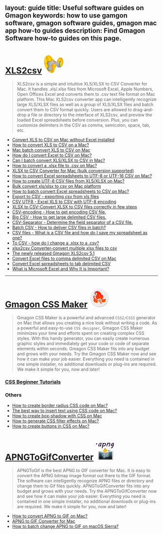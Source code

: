 layout: guide
title: Useful software guides on Gmagon
keywords: how to use gamgon software, gmagon software guides, gmagon mac app how-to guides
description: Find Gmagon Software how-to guides on this page. 
---

# [XLS2csv](../products/store/xls2csv/)  ![](../products/store/xls2csv/images/logo/logo_64x64.png)  
> XLS2csv is a simple and intuitive XLS/XLSX to CSV Converter for Mac. It handles .xls/.xlsx files from Microsoft Excel, Apple Numbers, Open Offices Excel and converts them to .csv text file format on Mac platform. This Mac XLS2csv converter app can intelligently recognize large XLS/XLSX files as well as a group of XLS/XLSX files and batch convert them to CSV format quickly. Users are allowed to drag-and-drop a file or directory to the interface of XLS2csv, and preview the loaded Excel spreadsheets before conversion. Plus, you can customize delimiters in the CSV as comma, semicolon, space, tab, etc.

- [Convert XLS to CSV on Mac without Excel installed ](./convert-xls-on-mac-without-excel.html)
- [How to convert XLS to CSV on a Mac? ](./convert-xls-to-csv-on-mac.html)
- [Mac batch convert XLS to CSV on Mac](./mac-batch-convert-xls-to-csv.html)
- [How do I convert Excel to CSV on Mac?](./how-do-i-convert-excel-to-csv-mac.html)
- [Can I batch convert XLS/XLSX to CSV in Mac?](can-i-batch-convert-xls-to-csv-mac.html)
- [How to convert a .xlsx file to .csv on Mac?](./how-to-convert-a-xlsx-file-to-csv-on-mac.html)
- [XLSX to CSV Converter for Mac (bulk conversion supported)](./xlsx-to-csv-converter-for-mac.html)
- [How to convert Excel spreadsheets to UTF-8 or UTF-16 CSV on Mac?](./how-to-convert-excel-to-utf-8-or-16-csv-mac.html)
- [How to create UTF-8 CSV files from XLS/XLSX on Mac?](./how-to-create-utf-8-csv-from-xls-mac.html)
- [Bulk convert xls/xlsx to csv on Mac platform](./bulk-convert-xls-to-csv-mac.html)
- [How to batch convert Excel spreadsheets to CSV on Mac?](./how-to-batch-convert-excel-spreadsheets-to-csv-mac.html)
- [Export to CSV - exporting csv from xls files](./xls2csv/export-to-csv-from-xls.html)
- [CSV UTF8 - Excel XLS to CSV with UTF-8 encoding ](./xls2csv/csv-utf8.html)
- [XLSX to CSV-Convert XLSX to CSV files correctly in few steps ](./xls2csv/xlsx-to-csv.html)
- [CSV-encoding - How to get encoding CSV file.](./xls2csv/csv-encoding.html)
- [Big CSV - How to get large delimited CSV files.](./xls2csv/big-csv.html)
- [CSV-Separator - Determine the field separator of a CSV file.](./xls2csv/csv-separator.html)
- [Batch CSV - How to deliver CSV files in batch?](./xls2csv/batch-csv.html)
- [CSV files - What is a CSV file and how do I save my spreadsheet as one?](./xls2csv/csv-file.html)
- [To CSV - how do I change a .xlsx to a .csv?](./xls2csv/change-xlsx-to-csv.html)
- [xlsx2csv Converter-convert multiple xlsx files to csv](./xls2csv/xlsx-2-csv-converter.html)
- [The newly released Gmagon XLS2csv 5.1](./xls2csv/newly-released-xls2csv-v5.1.html)
- [Convert Excel files to comma delimited CSV on Mac](./xls2csv/convert-excel-files-to-comma-csv.html)
- [Convert Excel spreadsheets to tab delimited CSV](./xls2csv/convert-excel-to-tab-delimited-csv.html)
- [What is Microsoft Excel and Why It is Important?](./xls2csv/excel.html)
---

# [Gmagon CSS Maker](../products/store/gmagon_css_maker/)  ![](../products/store/gmagon_css_maker/images/logo/logo_64x64.png)
> Gmagon CSS Maker is a powerful and advanced `CSS2/CSS3` generator on Mac that allows you creating a nice look without writing a code. As a powerful and easy-to-use `CSS designer`, Gmagon CSS Maker minimizes your time and efforts spent on creating complex CSS styles. With this handy generator, you can easily create numerous graphic styles and immediately get your code or code of separate elements within seconds. Gmagon CSS Maker fits into any budget and grows with your needs. Try the Gmagon CSS Maker now and see how it can make your job easier. Everything you need is contained in one simple installer, no additional downloads or plug-ins are required. We make it simple for you, now and later!

### [CSS Beginner Tutorials](./gmagoncssmaker/tutorial/)

### Others
- [How to create border radius CSS code on Mac? ](./create-border-radius-css-mac.html)
- [The best way to insert text using CSS code on Mac? ](./insert-text-with-css-mac.html)
- [How to create box-shadow with CSS on Mac](./create-shadow-using-css-mac.html)
- [How to generate CSS filter effects on Mac?](./generate-css-filter-effects.html)
- [How to create buttons in CSS on Mac?](./create-buttons-in-css.html)


# [APNGToGifConverter](../products/store/apngtogifconverter/)  ![](../products/store/apngtogifconverter/images/logo/logo_64x64.png)
>APNGToGif is the best APNG to GIF converter for Mac. It is easy to convert the APNG bitmap image format out there to the GIF format. The software can intelligently recognize APNG files or directory and change them to Gif files quickly. APNGToGifConverter fits into any budget and grows with your needs. Try the APNGToGifConverter now and see how it can make your job easier. Everything you need is contained in one simple installer, no additional downloads or plug-ins are required. We make it simple for you, now and later!

- [How to convert APNG to GIF on Mac? ](./apngtogif/how-to-convert-apng-to-gif-mac.html)
- [APNG to GIF Converter for Mac ](./apngtogif/apng-to-gif-converter-for-mac.html)
- [How to batch change APNG to GIF on macOS Sierra? ](./apngtogif/batch-change-apng-to-gif-sierra.html)
